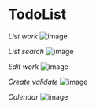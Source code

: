 # TodoList

*List work*
![image](https://user-images.githubusercontent.com/45135176/202163020-1f1b8260-7899-42ba-b554-f9e3b51ef8ac.png)


*List search*
![image](https://user-images.githubusercontent.com/45135176/202163308-26d6a7be-f749-4afb-b901-669f14099ea3.png)


*Edit work*
![image](https://user-images.githubusercontent.com/45135176/202136359-e3acc100-edc2-4450-9df9-85897fcd8867.png)


*Create validate*
![image](https://user-images.githubusercontent.com/45135176/202136743-507e1375-c96e-4ff7-9e4d-cc23797e4e85.png)

*Calendar*
![image](https://user-images.githubusercontent.com/45135176/202163839-8a6a354d-0765-4749-bf55-e79261b8d1e6.png)
